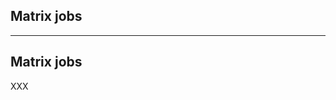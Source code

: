 <!-- .slide: id="gitlab_matrix_jobs" class="vertical-center" -->

<i class="fa-duotone fa-cubes-stacked fa-8x fa-duotone-colors" style="float: right; color: grey;"></i>

## Matrix jobs

---

## Matrix jobs

XXX
